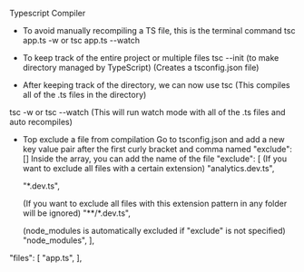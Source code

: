 Typescript Compiler

- To avoid manually recompiling a TS file, this is the terminal command
tsc app.ts -w or tsc app.ts --watch

- To keep track of the entire project or multiple files
tsc --init (to make directory managed by TypeScript) (Creates a tsconfig.json file)

- After keeping track of the directory, we can now use
tsc (This compiles all of the .ts files in the directory)

tsc -w or tsc --watch (This will run watch mode with all of the .ts files and auto recompiles)

- Top exclude a file from compilation
Go to tsconfig.json and add a new key value pair after the first curly bracket and comma named "exclude": []
Inside the array, you can add the name of the file
"exclude": [
  (If you want to exclude all files with a certain extension)
  "analytics.dev.ts",

  "*.dev.ts",

  (If you want to exclude all files with this extension pattern in any folder will be ignored)
  "**/*.dev.ts",

  (node_modules is automatically excluded if "exclude" is not specified)
  "node_modules",
],

"files": [
  "app.ts",
],